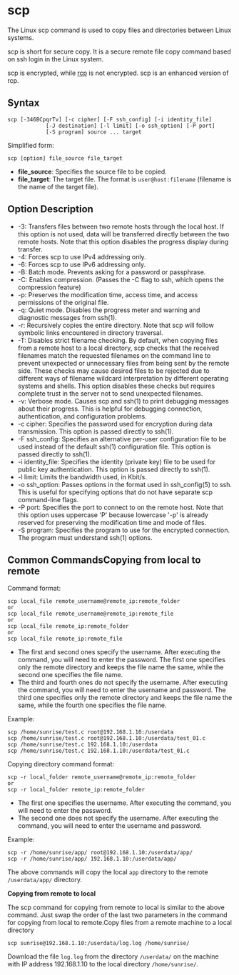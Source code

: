 # scp

The Linux scp command is used to copy files and directories between Linux systems.

scp is short for secure copy. It is a secure remote file copy command based on ssh login in the Linux system.

scp is encrypted, while [rcp](https://www.runoob.com/linux/linux-comm-rcp.html) is not encrypted. scp is an enhanced version of rcp.

## Syntax

```
scp [-346BCpqrTv] [-c cipher] [-F ssh_config] [-i identity_file]
            [-J destination] [-l limit] [-o ssh_option] [-P port]
            [-S program] source ... target
```

Simplified form:

```
scp [option] file_source file_target
```

- **file_source**: Specifies the source file to be copied.
- **file_target**: The target file. The format is `user@host:filename` (filename is the name of the target file).

## Option Description

- -3: Transfers files between two remote hosts through the local host. If this option is not used, data will be transferred directly between the two remote hosts. Note that this option disables the progress display during transfer.
- -4: Forces scp to use IPv4 addressing only.
- -6: Forces scp to use IPv6 addressing only.
- -B: Batch mode. Prevents asking for a password or passphrase.
- -C: Enables compression. (Passes the -C flag to ssh, which opens the compression feature)
- -p: Preserves the modification time, access time, and access permissions of the original file.
- -q: Quiet mode. Disables the progress meter and warning and diagnostic messages from ssh(1).
- -r: Recursively copies the entire directory. Note that scp will follow symbolic links encountered in directory traversal.
- -T: Disables strict filename checking. By default, when copying files from a remote host to a local directory, scp checks that the received filenames match the requested filenames on the command line to prevent unexpected or unnecessary files from being sent by the remote side. These checks may cause desired files to be rejected due to different ways of filename wildcard interpretation by different operating systems and shells. This option disables these checks but requires complete trust in the server not to send unexpected filenames.
- -v: Verbose mode. Causes scp and ssh(1) to print debugging messages about their progress. This is helpful for debugging connection, authentication, and configuration problems.
- -c cipher: Specifies the password used for encryption during data transmission. This option is passed directly to ssh(1).
- -F ssh_config: Specifies an alternative per-user configuration file to be used instead of the default ssh(1) configuration file. This option is passed directly to ssh(1).
- -i identity_file: Specifies the identity (private key) file to be used for public key authentication. This option is passed directly to ssh(1).
- -l limit: Limits the bandwidth used, in Kbit/s.
- -o ssh_option: Passes options in the format used in ssh_config(5) to ssh. This is useful for specifying options that do not have separate scp command-line flags.
- -P port: Specifies the port to connect to on the remote host. Note that this option uses uppercase 'P' because lowercase '-p' is already reserved for preserving the modification time and mode of files.
- -S program: Specifies the program to use for the encrypted connection. The program must understand ssh(1) options.

## Common Commands**Copying from local to remote**

Command format:

```
scp local_file remote_username@remote_ip:remote_folder 
or 
scp local_file remote_username@remote_ip:remote_file 
or 
scp local_file remote_ip:remote_folder 
or 
scp local_file remote_ip:remote_file 
```

- The first and second ones specify the username. After executing the command, you will need to enter the password. The first one specifies only the remote directory and keeps the file name the same, while the second one specifies the file name.
- The third and fourth ones do not specify the username. After executing the command, you will need to enter the username and password. The third one specifies only the remote directory and keeps the file name the same, while the fourth one specifies the file name.

Example:

```
scp /home/sunrise/test.c root@192.168.1.10:/userdata 
scp /home/sunrise/test.c root@192.168.1.10:/userdata/test_01.c
scp /home/sunrise/test.c 192.168.1.10:/userdata
scp /home/sunrise/test.c 192.168.1.10:/userdata/test_01.c
```

Copying directory command format:

```
scp -r local_folder remote_username@remote_ip:remote_folder 
or 
scp -r local_folder remote_ip:remote_folder 
```

- The first one specifies the username. After executing the command, you will need to enter the password.
- The second one does not specify the username. After executing the command, you will need to enter the username and password.

Example:

```
scp -r /home/sunrise/app/ root@192.168.1.10:/userdata/app/ 
scp -r /home/sunrise/app/ 192.168.1.10:/userdata/app/ 
```

The above commands will copy the local `app` directory to the remote `/userdata/app/` directory.

**Copying from remote to local**

The scp command for copying from remote to local is similar to the above command. Just swap the order of the last two parameters in the command for copying from local to remote.Copy files from a remote machine to a local directory

```shell
scp sunrise@192.168.1.10:/userdata/log.log /home/sunrise/
```

Download the file `log.log` from the directory `/userdata/` on the machine with IP address 192.168.1.10 to the local directory `/home/sunrise/`.